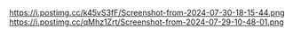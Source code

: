 https://i.postimg.cc/k45vS3fF/Screenshot-from-2024-07-30-18-15-44.png
https://i.postimg.cc/qMhz1Zrt/Screenshot-from-2024-07-29-10-48-01.png
